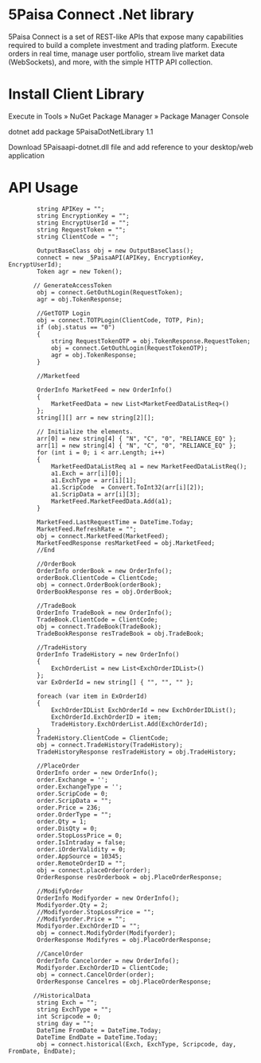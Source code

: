 # 5Paisa Connect .Net library
5Paisa Connect is a set of REST-like APIs that expose many capabilities required to build a complete investment and trading platform. Execute orders in real time, manage user portfolio, stream live market data (WebSockets), and more, with the simple HTTP API collection.
# Install Client Library

Execute in Tools » NuGet Package Manager » Package Manager Console

dotnet add package 5PaisaDotNetLibrary 1.1

Download 5Paisaapi-dotnet.dll file and add reference to your desktop/web application
# API Usage

            string APIKey = "";
            string EncryptionKey = "";
            string EncryptUserId = "";
            string RequestToken = "";
            string ClientCode = "";

            OutputBaseClass obj = new OutputBaseClass();
            connect = new _5PaisaAPI(APIKey, EncryptionKey, EncryptUserId);
            Token agr = new Token();

           // GenerateAccessToken
            obj = connect.GetOuthLogin(RequestToken);
            agr = obj.TokenResponse;

            //GetTOTP Login
            obj = connect.TOTPLogin(ClientCode, TOTP, Pin);
            if (obj.status == "0")
            {
                string RequestTokenOTP = obj.TokenResponse.RequestToken;
                obj = connect.GetOuthLogin(RequestTokenOTP);
                agr = obj.TokenResponse;
            }

            //Marketfeed

            OrderInfo MarketFeed = new OrderInfo()
            {
                MarketFeedData = new List<MarketFeedDataListReq>()
            };
            string[][] arr = new string[2][];

            // Initialize the elements.
            arr[0] = new string[4] { "N", "C", "0", "RELIANCE_EQ" };
            arr[1] = new string[4] { "N", "C", "0", "RELIANCE_EQ" };
            for (int i = 0; i < arr.Length; i++)
            {
                MarketFeedDataListReq a1 = new MarketFeedDataListReq();
                a1.Exch = arr[i][0];
                a1.ExchType = arr[i][1];
                a1.ScripCode  = Convert.ToInt32(arr[i][2]);
                a1.ScripData = arr[i][3];
                MarketFeed.MarketFeedData.Add(a1);
            }

            MarketFeed.LastRequestTime = DateTime.Today;
            MarketFeed.RefreshRate = "";
            obj = connect.MarketFeed(MarketFeed);
            MarketFeedResponse resMarketFeed = obj.MarketFeed;
            //End 

            //OrderBook
            OrderInfo orderBook = new OrderInfo();
            orderBook.ClientCode = ClientCode;
            obj = connect.OrderBook(orderBook);
            OrderBookResponse res = obj.OrderBook;

            //TradeBook
            OrderInfo TradeBook = new OrderInfo();
            TradeBook.ClientCode = ClientCode;
            obj = connect.TradeBook(TradeBook);
            TradeBookResponse resTradeBook = obj.TradeBook;

            //TradeHistory
            OrderInfo TradeHistory = new OrderInfo()
            {
                ExchOrderList = new List<ExchOrderIDList>()
            };
            var ExOrderId = new string[] { "", "", "" };
            
            foreach (var item in ExOrderId)
            {
                ExchOrderIDList ExchOrderId = new ExchOrderIDList();
                ExchOrderId.ExchOrderID = item;
                TradeHistory.ExchOrderList.Add(ExchOrderId);
            }
            TradeHistory.ClientCode = ClientCode;
            obj = connect.TradeHistory(TradeHistory);
            TradeHistoryResponse resTradeHistory = obj.TradeHistory;

            //PlaceOrder
            OrderInfo order = new OrderInfo();
            order.Exchange = '';
            order.ExchangeType = '';
            order.ScripCode = 0;
            order.ScripData = "";
            order.Price = 236;
            order.OrderType = "";
            order.Qty = 1;
            order.DisQty = 0;
            order.StopLossPrice = 0;
            order.IsIntraday = false;
            order.iOrderValidity = 0;
            order.AppSource = 10345;
            order.RemoteOrderID = "";
            obj = connect.placeOrder(order);
            OrderResponse resOrderbook = obj.PlaceOrderResponse;

            //ModifyOrder
            OrderInfo Modifyorder = new OrderInfo();
            Modifyorder.Qty = 2;
            //Modifyorder.StopLossPrice = "";
            //Modifyorder.Price = "";
            Modifyorder.ExchOrderID = "";
            obj = connect.ModifyOrder(Modifyorder);
            OrderResponse Modifyres = obj.PlaceOrderResponse;

            //CancelOrder
            OrderInfo Cancelorder = new OrderInfo();
            Modifyorder.ExchOrderID = ClientCode;
            obj = connect.CancelOrder(order);
            OrderResponse Cancelres = obj.PlaceOrderResponse;

           //HistoricalData
            string Exch = "";
            string ExchType = "";
            int Scripcode = 0;
            string day = "";
            DateTime FromDate = DateTime.Today;
            DateTime EndDate = DateTime.Today;
            obj = connect.historical(Exch, ExchType, Scripcode, day, FromDate, EndDate);
       

